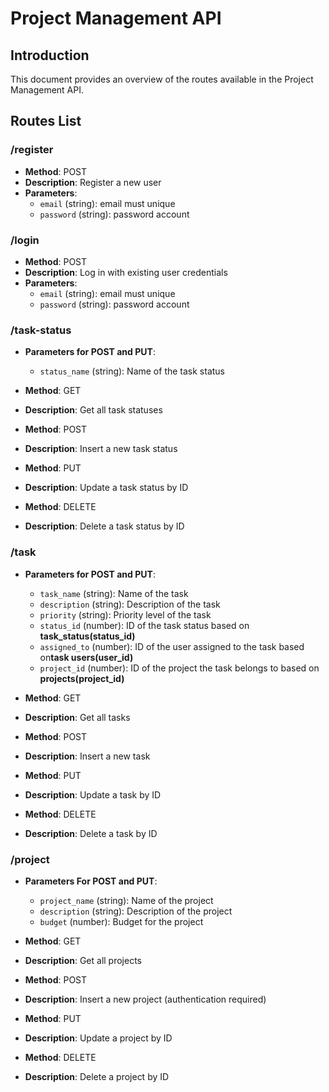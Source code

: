 # Project Management API

## Introduction

This document provides an overview of the routes available in the Project Management API.

## Routes List

### /register

- **Method**: POST
- **Description**: Register a new user
 - **Parameters**:
    - `email` (string): email must unique
    - `password` (string): password account

### /login

- **Method**: POST
- **Description**: Log in with existing user credentials
- **Parameters**:
    - `email` (string): email must unique
    - `password` (string): password account

### /task-status

- **Parameters for POST and PUT**:
    - `status_name` (string): Name of the task status

- **Method**: GET
- **Description**: Get all task statuses

- **Method**: POST
- **Description**: Insert a new task status

- **Method**: PUT
- **Description**: Update a task status by ID

- **Method**: DELETE
- **Description**: Delete a task status by ID

### /task

- **Parameters for POST and PUT**:
    - `task_name` (string): Name of the task
    - `description` (string): Description of the task
    - `priority` (string): Priority level of the task
    - `status_id` (number): ID of the task status based on **task_status(status_id)**
    - `assigned_to` (number): ID of the user assigned to the task based on**task users(user_id)**
    - `project_id` (number): ID of the project the task belongs to based on **projects(project_id)**
- **Method**: GET
- **Description**: Get all tasks

- **Method**: POST
- **Description**: Insert a new task

- **Method**: PUT
- **Description**: Update a task by ID

- **Method**: DELETE
- **Description**: Delete a task by ID

### /project

- **Parameters For POST and PUT**:
    - `project_name` (string): Name of the project
    - `description` (string): Description of the project
    - `budget` (number): Budget for the project

- **Method**: GET
- **Description**: Get all projects

- **Method**: POST
- **Description**: Insert a new project (authentication required)

- **Method**: PUT
- **Description**: Update a project by ID

- **Method**: DELETE
- **Description**: Delete a project by ID